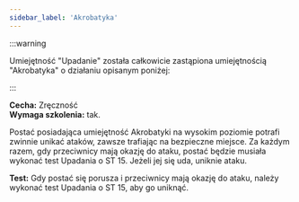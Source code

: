 ```yaml
---
sidebar_label: 'Akrobatyka'
---
```


:::warning

Umiejętność "Upadanie" została całkowicie zastąpiona umiejętnością "Akrobatyka" o działaniu opisanym poniżej:

:::

**Cecha:** Zręczność\
**Wymaga szkolenia:** tak.

Postać posiadająca umiejętność Akrobatyki na wysokim poziomie potrafi zwinnie unikać ataków, zawsze trafiając na bezpieczne miejsce. Za każdym razem, gdy przeciwnicy mają okazję do ataku, postać będzie musiała wykonać test Upadania o ST 15. Jeżeli jej się uda, uniknie ataku.

**Test:** Gdy postać się porusza i przeciwnicy mają okazję do ataku, należy wykonać test Upadania o ST 15, aby go uniknąć.
